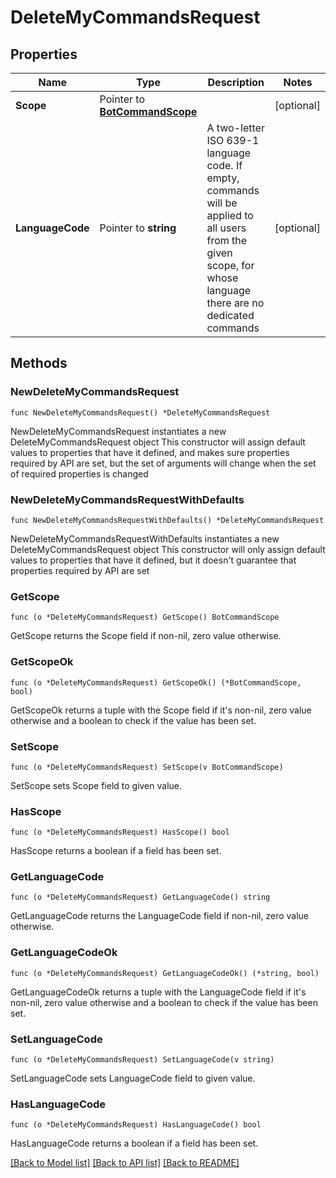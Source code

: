# DeleteMyCommandsRequest

## Properties

Name | Type | Description | Notes
------------ | ------------- | ------------- | -------------
**Scope** | Pointer to [**BotCommandScope**](BotCommandScope.md) |  | [optional] 
**LanguageCode** | Pointer to **string** | A two-letter ISO 639-1 language code. If empty, commands will be applied to all users from the given scope, for whose language there are no dedicated commands | [optional] 

## Methods

### NewDeleteMyCommandsRequest

`func NewDeleteMyCommandsRequest() *DeleteMyCommandsRequest`

NewDeleteMyCommandsRequest instantiates a new DeleteMyCommandsRequest object
This constructor will assign default values to properties that have it defined,
and makes sure properties required by API are set, but the set of arguments
will change when the set of required properties is changed

### NewDeleteMyCommandsRequestWithDefaults

`func NewDeleteMyCommandsRequestWithDefaults() *DeleteMyCommandsRequest`

NewDeleteMyCommandsRequestWithDefaults instantiates a new DeleteMyCommandsRequest object
This constructor will only assign default values to properties that have it defined,
but it doesn't guarantee that properties required by API are set

### GetScope

`func (o *DeleteMyCommandsRequest) GetScope() BotCommandScope`

GetScope returns the Scope field if non-nil, zero value otherwise.

### GetScopeOk

`func (o *DeleteMyCommandsRequest) GetScopeOk() (*BotCommandScope, bool)`

GetScopeOk returns a tuple with the Scope field if it's non-nil, zero value otherwise
and a boolean to check if the value has been set.

### SetScope

`func (o *DeleteMyCommandsRequest) SetScope(v BotCommandScope)`

SetScope sets Scope field to given value.

### HasScope

`func (o *DeleteMyCommandsRequest) HasScope() bool`

HasScope returns a boolean if a field has been set.

### GetLanguageCode

`func (o *DeleteMyCommandsRequest) GetLanguageCode() string`

GetLanguageCode returns the LanguageCode field if non-nil, zero value otherwise.

### GetLanguageCodeOk

`func (o *DeleteMyCommandsRequest) GetLanguageCodeOk() (*string, bool)`

GetLanguageCodeOk returns a tuple with the LanguageCode field if it's non-nil, zero value otherwise
and a boolean to check if the value has been set.

### SetLanguageCode

`func (o *DeleteMyCommandsRequest) SetLanguageCode(v string)`

SetLanguageCode sets LanguageCode field to given value.

### HasLanguageCode

`func (o *DeleteMyCommandsRequest) HasLanguageCode() bool`

HasLanguageCode returns a boolean if a field has been set.


[[Back to Model list]](../README.md#documentation-for-models) [[Back to API list]](../README.md#documentation-for-api-endpoints) [[Back to README]](../README.md)


